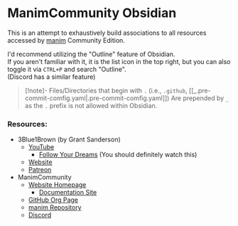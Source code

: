 # ManimCommunity Obsidian

This is an attempt to exhaustively build associations to all resources
accessed by [manim](https://github.com/ManimCommunity/manim) Community Edition.

I'd recommend utilizing the "Outline" feature of Obsidian.\
If you aren't familiar with it, it is the list icon in the top right, but you
can also toggle it via `CTRL+P` and search "Outline".\
(Discord has a similar feature)

> [!note]-
> Files/Directories that begin with `.` (i.e., `.github`, [[_.pre-commit-comfig.yaml|.pre-commit-comfig.yaml]])
> Are prepended by `_` as the `.` prefix is not allowed within Obsidian.

### Resources:

* 3Blue1Brown (by Grant Sanderson)
	* [YouTube](https://www.youtube.com/@3blue1brown)
		* [Follow Your Dreams](https://youtu.be/W3I3kAg2J7w?si=0nyLJcSJ1J3mPgDz) (You should definitely watch this)
	* [Website](https://www.3blue1brown.com/)
	* [Patreon](https://www.patreon.com/3blue1brown)
* ManimCommunity
	* [Website Homepage](https://www.manim.community/)
		* [Documentation Site](https://docs.manim.community/en/stable/)
	* [GitHub Org Page](https://github.com/ManimCommunity/)
	* [manim Repository](https://github.com/ManimCommunity/manim)
	* [Discord](https://www.manim.community/discord/)


